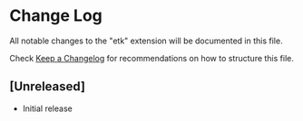 # Change Log

All notable changes to the "etk" extension will be documented in this file.

Check [Keep a Changelog](http://keepachangelog.com/) for recommendations on how to structure this file.

## [Unreleased]

- Initial release